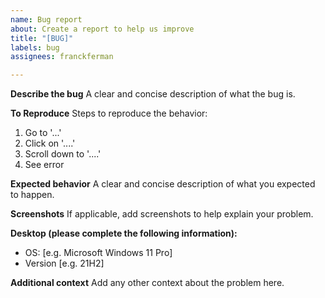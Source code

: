 ```yaml
---
name: Bug report
about: Create a report to help us improve
title: "[BUG]"
labels: bug
assignees: franckferman

---
```


**Describe the bug**
A clear and concise description of what the bug is.

**To Reproduce**
Steps to reproduce the behavior:
1. Go to '...'
2. Click on '....'
3. Scroll down to '....'
4. See error

**Expected behavior**
A clear and concise description of what you expected to happen.

**Screenshots**
If applicable, add screenshots to help explain your problem.

**Desktop (please complete the following information):**
 - OS: [e.g. Microsoft Windows 11 Pro]
 - Version [e.g. 21H2]

**Additional context**
Add any other context about the problem here.
